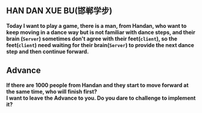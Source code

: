 ## HAN DAN XUE BU(邯郸学步)  
  
**Today I want to play a game, there is a man, from Handan, who want to keep moving in a dance way but is not familiar with dance steps, and their brain (`Server`) sometimes don't agree with their feet(`client`),  so the feet(`client`) need waiting for their brain(`Server`) to provide the next dance step and then continue forward.**  
  
## Advance  

**If there are 1000 people from Handan and they start to move forward at the same time, who will finish first?**  
**I want to leave the Advance to you. Do you dare to challenge to implement it?**